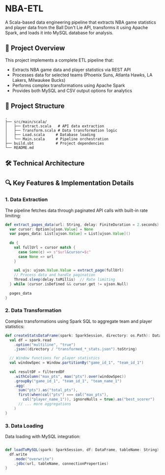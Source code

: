 # NBA-ETL
A Scala-based data engineering pipeline that extracts NBA game statistics and player data from the Ball Don't Lie API, transforms it using Apache Spark, and loads it into MySQL database for analysis.

## 🏀 Project Overview

This project implements a complete ETL pipeline that:
- Extracts NBA game data and player statistics via REST API
- Processes data for selected teams (Phoenix Suns, Atlanta Hawks, LA Lakers, Milwaukee Bucks)
- Performs complex transformations using Apache Spark
- Provides both MySQL and CSV output options for analytics

## 📁 Project Structure

```code
.
├── src/main/scala/
│   ├── Extract.scala   # API data extraction
│   ├── Transform.scala # Data transformation logic
│   ├── Load.scala     # Database loading
│   └── Main.scala     # Pipeline orchestration
├── build.sbt          # Project dependencies
└── README.md
```

## 🛠️ Technical Architecture




## 🔍 Key Features & Implementation Details

### 1. Data Extraction
The pipeline fetches data through paginated API calls with built-in rate limiting:

```scala
def extract_pages_data(url: String, delay: FiniteDuration = 2.seconds): List[ujson.Value] = {
  var cursor: Option[ujson.Value] = None
  var pages_data: List[ujson.Value] = List[ujson.Value]()
  
  do {
    val fullUrl = cursor match {
      case Some(c) => s"$url&cursor=$c"
      case None => url
    }
    
    val ujs: ujson.Value.Value = extract_page(fullUrl)
    // Process data and handle pagination
    Thread.sleep(delay.toMillis)  // Rate limiting
  } while (cursor.isDefined && cursor.get != ujson.Null)
  
  pages_data
}

```

### 2. Data Transformation

Complex transformations using Spark SQL to aggregate team and player statistics:

```scala
def createStatsDataFrame(spark: SparkSession, directory: os.Path): DataFrame = {
  val df = spark.read
    .option("multiline", "true")
    .json((directory / "transformed_*_stats.json").toString)

  // Window functions for player statistics
  val windowSpec = Window.partitionBy("game_id_1", "team_id_1")
  
  val resultDF = filteredDF
    .withColumn("max_pts", max("pts").over(windowSpec))
    .groupBy("game_id_1", "team_id_1", "team_name_1")
    .agg(
      sum("pts").as("total_pts"),
      first(when(col("pts") === col("max_pts"), 
        col("player_name_1")), ignoreNulls = true).as("best_scorer")
      // ... more aggregations
    )
}
```

### 3. Data Loading

Data loading with MySQL integration:
```scala

def loadToMySQL(spark: SparkSession, df: DataFrame, tableName: String): Unit = {
  df.write
    .mode("overwrite")
    .jdbc(url, tableName, connectionProperties)
}
```
